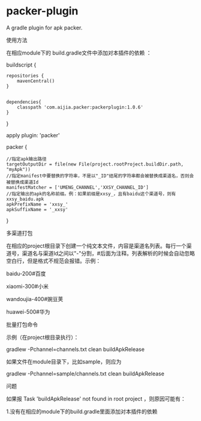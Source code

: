 # packer-plugin
A gradle plugin for apk packer.

使用方法

在相应module下的 build.gradle文件中添加对本插件的依赖 ：

buildscript {

    repositories {
        mavenCentral()
    }


    dependencies{
        classpath 'com.aijia.packer:packerplugin:1.0.6'
    }
}

apply plugin: 'packer'

packer {

    //指定apk输出路径
    targetOutputDir = file(new File(project.rootProject.buildDir.path, "myApk"))
    //指定manifest中要替换的字符串，不是以"_ID"结尾的字符串都会被替换成渠道名，否则会被替换成渠道Id
    manifestMatcher = ['UMENG_CHANNEL','XXSY_CHANNEL_ID']
    //指定输出的apk的名称前缀。例：如果前缀是xxsy_，且有baidu这个渠道号，则有xxsy_baidu.apk
    apkPrefixName = 'xxsy_'
    apkSuffixName = '_xxsy'
}


多渠道打包

在相应的project根目录下创建一个纯文本文件，内容是渠道名列表。每行一个渠道号，渠道名与渠道Id之间以"-"分割，#后面为注释。列表解析的时候会自动忽略空白行，但是格式不规范会报错。示例：


baidu-200#百度

xiaomi-300#小米

wandoujia-400#豌豆荚

huawei-500#华为


批量打包命令

示例（在project根目录执行）：

gradlew -Pchannel=channels.txt clean buildApkRelease

如果文件在module目录下，比如sample，则应为

gradlew -Pchannel=sample/channels.txt clean buildApkRelease


问题

如果报 Task 'buildApkRelease' not found in root project ，则原因可能有：

1.没有在相应的module下的build.gradle里面添加对本插件的依赖
